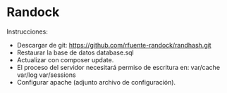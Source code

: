 Randock
=======

Instrucciones:
- Descargar de git: https://github.com/rfuente-randock/randhash.git
- Restaurar la base de datos database.sql
- Actualizar con composer update.
- El proceso del servidor necesitará permiso de escritura en:
    var/cache
    var/log
    var/sessions
- Configurar apache (adjunto archivo de configuración).
